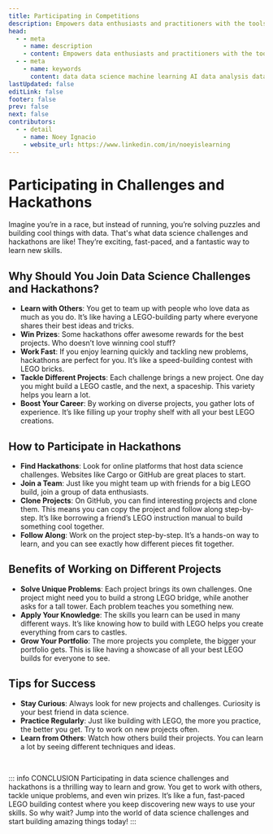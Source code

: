 ```yaml
---
title: Participating in Competitions
description: Empowers data enthusiasts and practitioners with the tools and knowledge to unlock the potential of data.
head:
  - - meta
    - name: description
    - content: Empowers data enthusiasts and practitioners with the tools and knowledge to unlock the potential of data.
  - - meta
    - name: keywords
      content: data data science machine learning AI data analysis data-driven data enthusiasts data practitioners
lastUpdated: false
editLink: false
footer: false
prev: false
next: false
contributors:
  - - detail
    - name: Noey Ignacio
    - website_url: https://www.linkedin.com/in/noeyislearning
---
```


# Participating in Challenges and Hackathons

Imagine you’re in a race, but instead of running, you’re solving puzzles and building cool things with data. That's what data science challenges and hackathons are like! They’re exciting, fast-paced, and a fantastic way to learn new skills.

## Why Should You Join Data Science Challenges and Hackathons?

- **Learn with Others**: You get to team up with people who love data as much as you do. It’s like having a LEGO-building party where everyone shares their best ideas and tricks.
- **Win Prizes**: Some hackathons offer awesome rewards for the best projects. Who doesn’t love winning cool stuff?
- **Work Fast**: If you enjoy learning quickly and tackling new problems, hackathons are perfect for you. It’s like a speed-building contest with LEGO bricks.
- **Tackle Different Projects**: Each challenge brings a new project. One day you might build a LEGO castle, and the next, a spaceship. This variety helps you learn a lot.
- **Boost Your Career**: By working on diverse projects, you gather lots of experience. It’s like filling up your trophy shelf with all your best LEGO creations.

## How to Participate in Hackathons

- **Find Hackathons**: Look for online platforms that host data science challenges. Websites like Cargo or GitHub are great places to start.
- **Join a Team**: Just like you might team up with friends for a big LEGO build, join a group of data enthusiasts.
- **Clone Projects**: On GitHub, you can find interesting projects and clone them. This means you can copy the project and follow along step-by-step. It’s like borrowing a friend’s LEGO instruction manual to build something cool together.
- **Follow Along**: Work on the project step-by-step. It’s a hands-on way to learn, and you can see exactly how different pieces fit together.

## Benefits of Working on Different Projects

- **Solve Unique Problems**: Each project brings its own challenges. One project might need you to build a strong LEGO bridge, while another asks for a tall tower. Each problem teaches you something new.
- **Apply Your Knowledge**: The skills you learn can be used in many different ways. It’s like knowing how to build with LEGO helps you create everything from cars to castles.
- **Grow Your Portfolio**: The more projects you complete, the bigger your portfolio gets. This is like having a showcase of all your best LEGO builds for everyone to see.

## Tips for Success

- **Stay Curious**: Always look for new projects and challenges. Curiosity is your best friend in data science.
- **Practice Regularly**: Just like building with LEGO, the more you practice, the better you get. Try to work on new projects often.
- **Learn from Others**: Watch how others build their projects. You can learn a lot by seeing different techniques and ideas.

<br />

::: info CONCLUSION
Participating in data science challenges and hackathons is a thrilling way to learn and grow. You get to work with others, tackle unique problems, and even win prizes. It’s like a fun, fast-paced LEGO building contest where you keep discovering new ways to use your skills. So why wait? Jump into the world of data science challenges and start building amazing things today!
:::
